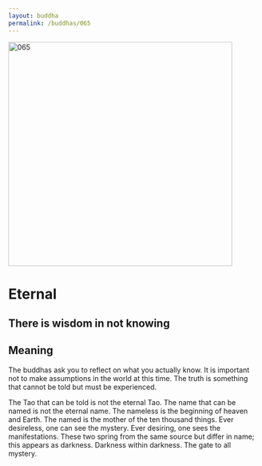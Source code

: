 ```yaml
---
layout: buddha
permalink: /buddhas/065
---
```


<div class="uk-text-center">
<img src="{{"/assets/img/buddhas/buddha-065.jpg" | relative_url}}" alt="065"  width="448" height="448"></div>

# Eternal

## There is wisdom in not knowing

## Meaning

The buddhas ask you to reflect on what you actually know. It is important not to make assumptions in the world at this time. The truth is something that cannot be told but must be experienced.

The Tao that can be told is not the eternal Tao.
The name that can be named is not the eternal name.
The nameless is the beginning of heaven and Earth.
The named is the mother of the ten thousand things.
Ever desireless, one can see the mystery.
Ever desiring, one sees the manifestations.
These two spring from the same source but differ in name;
this appears as darkness.
Darkness within darkness.
The gate to all mystery.
